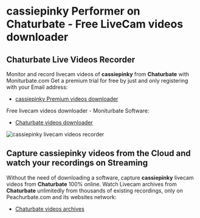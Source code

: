 # cassiepinky Performer on Chaturbate - Free LiveCam videos downloader

## Chaturbate Live Videos Recorder

Monitor and record livecam videos of **cassiepinky** from **Chaturbate** with Moniturbate.com
Get a premium trial for free by just and only registering with your Email address:
* [cassiepinky Premium videos downloader](https://moniturbate.com/request-demo-licence-key.html)

Free livecam videos downloader - Moniturbate Software:
* [Chaturbate videos downloader](https://moniturbate.com/moniturbate-download-software.html)

![cassiepinky livecam videos recorder](https://peachurnet.com/templates/moniturbate-software.png)


## Capture cassiepinky videos from the Cloud and watch your recordings on Streaming

Without the need of downloading a software, capture **cassiepinky** livecam videos from **Chaturbate** 100% online.
Watch Livecam archives from **Chaturbate** unlimitedly from thousands of existing recordings, only on Peachurbate.com and its websites network:
* [Chaturbate videos archives](https://peachurnet.com/)
